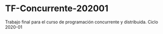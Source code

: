 # TF-Concurrente-202001
Trabajo final para el curso de programación concurrente y distribuida. Ciclo 2020-01
